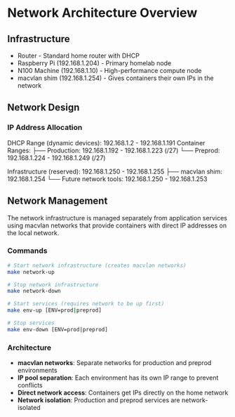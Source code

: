 # Network Architecture Overview
## Infrastructure

* Router - Standard home router with DHCP
* Raspberry Pi (192.168.1.204) - Primary homelab node
* N100 Machine (192.168.1.10) - High-performance compute node
* macvlan shim (192.168.1.254) - Gives containers their own IPs in the network

## Network Design
### IP Address Allocation
DHCP Range (dynamic devices):     192.168.1.2 - 192.168.1.191
Container Ranges:
├── Production:                   192.168.1.192 - 192.168.1.223 (/27)
└── Preprod:                     192.168.1.224 - 192.168.1.249 (/27)

Infrastructure (reserved):        192.168.1.250 - 192.168.1.255
├── macvlan shim:                192.168.1.254
└── Future network tools:        192.168.1.250 - 192.168.1.253

## Network Management

The network infrastructure is managed separately from application services using macvlan networks that provide containers with direct IP addresses on the local network.

### Commands

```bash
# Start network infrastructure (creates macvlan networks)
make network-up

# Stop network infrastructure  
make network-down

# Start services (requires network to be up first)
make env-up [ENV=prod|preprod]

# Stop services
make env-down [ENV=prod|preprod]
```

### Architecture

- **macvlan networks**: Separate networks for production and preprod environments
- **IP pool separation**: Each environment has its own IP range to prevent conflicts
- **Direct network access**: Containers get IPs directly on the home network
- **Network isolation**: Production and preprod services are network-isolated
